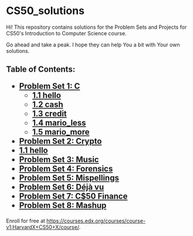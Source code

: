 # CS50_solutions

Hi!
This repository contains solutions for the Problem Sets and Projects for CS50's Introduction to Computer Science course.

Go ahead and take a peak. I hope they can help You a bit with Your own solutions.
<div id="toc_container">
<h2 p class="toc_title">Table of Contents:</p>
<ul class="toc_list">
  <li><a href="https://docs.cs50.net/2018/x/psets/1/pset1.html">Problem Set 1: C</a>
  <ul>
    <li><a href="#">1.1 hello</a></li>
    <li><a href="#">1.2 cash</a></li>
    <li><a href="#">1.3 credit</a></li>
    <li><a href="#">1.4 mario_less</a></li>
    <li><a href="#">1.5 mario_more</a></li>
  </ul>
</li>
  <li><a href="https://docs.cs50.net/2018/x/psets/2/pset2.html">Problem Set 2: Crypto</a></li>
    <li><a href="#First_Sub_Point_1">1.1 hello</a></li>
  <li><a href="https://docs.cs50.net/2018/x/psets/3/pset3.html">Problem Set 3: Music</a></li>
  <li><a href="https://docs.cs50.net/2018/x/psets/4/pset4.html">Problem Set 4: Forensics</a></li>
  <li><a href="https://docs.cs50.net/2018/x/psets/5/pset5.html">Problem Set 5: Mispellings</a></li>
  <li><a href="https://docs.cs50.net/2018/x/psets/6/pset6.html">Problem Set 6: Déjà vu</a></li>
  <li><a href="https://docs.cs50.net/2018/x/psets/7/pset7.html">Problem Set 7: C$50 Finance</a></li>
  <li><a href="https://docs.cs50.net/2018/x/psets/8/pset8.html">Problem Set 8: Mashup</a></li>
</ul>
</div>

Enroll for free at https://courses.edx.org/courses/course-v1:HarvardX+CS50+X/course/.
